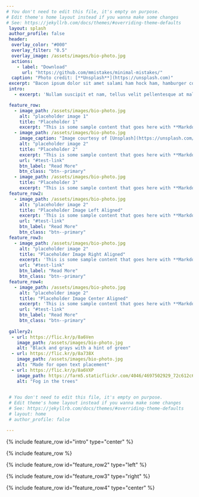 ```yaml
---
# You don't need to edit this file, it's empty on purpose.
# Edit theme's home layout instead if you wanna make some changes
# See: https://jekyllrb.com/docs/themes/#overriding-theme-defaults
 layout: splash
 author_profile: false
 header:
  overlay_color: "#000"
  overlay_filter: "0.5"
  overlay_image: /assets/images/bio-photo.jpg
  actions:
    - label: "Download"
      url: "https://github.com/mmistakes/minimal-mistakes/"
  caption: "Photo credit: [**Unsplash**](https://unsplash.com)"
 excerpt: "Bacon ipsum dolor sit amet salami ham hock ham, hamburger corned beef short ribs kielbasa biltong t-bone drumstick tri-tip tail sirloin pork chop."
 intro: 
   - excerpt: 'Nullam suscipit et nam, tellus velit pellentesque at malesuada, enim eaque. Quis nulla, netus tempor in diam gravida tincidunt, *proin faucibus* voluptate felis id sollicitudin. Centered with `type="center"`'

 feature_row:
   - image_path: /assets/images/bio-photo.jpg
     alt: "placeholder image 1"
     title: "Placeholder 1"
     excerpt: "This is some sample content that goes here with **Markdown** formatting."
   - image_path: /assets/images/bio-photo.jpg
     image_caption: "Image courtesy of [Unsplash](https://unsplash.com/)"
     alt: "placeholder image 2"
     title: "Placeholder 2"
     excerpt: "This is some sample content that goes here with **Markdown** formatting."
     url: "#test-link"
     btn_label: "Read More"
     btn_class: "btn--primary"
   - image_path: /assets/images/bio-photo.jpg
     title: "Placeholder 3"
     excerpt: "This is some sample content that goes here with **Markdown** formatting."
 feature_row2:
   - image_path: /assets/images/bio-photo.jpg
     alt: "placeholder image 2"
     title: "Placeholder Image Left Aligned"
     excerpt: 'This is some sample content that goes here with **Markdown** formatting. Left aligned with `type="left"`'
     url: "#test-link"
     btn_label: "Read More"
     btn_class: "btn--primary"
 feature_row3:
   - image_path: /assets/images/bio-photo.jpg
     alt: "placeholder image 2"
     title: "Placeholder Image Right Aligned"
     excerpt: 'This is some sample content that goes here with **Markdown** formatting. Right aligned with `type="right"`'
     url: "#test-link"
     btn_label: "Read More"
     btn_class: "btn--primary"
 feature_row4:
   - image_path: /assets/images/bio-photo.jpg
     alt: "placeholder image 2"
     title: "Placeholder Image Center Aligned"
     excerpt: 'This is some sample content that goes here with **Markdown** formatting. Centered with `type="center"`'
     url: "#test-link"
     btn_label: "Read More"
     btn_class: "btn--primary"
     
 gallery2:
  - url: https://flic.kr/p/8a6Ven
    image_path: /assets/images/bio-photo.jpg
    alt: "Black and grays with a hint of green"
  - url: https://flic.kr/p/8a738X
    image_path: /assets/images/bio-photo.jpg
    alt: "Made for open text placement"
  - url: https://flic.kr/p/8a6VXP
    image_path: https://farm5.staticflickr.com/4046/4697502929_72c612c636_q.jpg
    alt: "Fog in the trees"

     
 # You don't need to edit this file, it's empty on purpose.
 # Edit theme's home layout instead if you wanna make some changes
 # See: https://jekyllrb.com/docs/themes/#overriding-theme-defaults
 # layout: home
 # author_profile: false

---
```


{% include feature_row id="intro" type="center" %}

{% include feature_row %}

{% include feature_row id="feature_row2" type="left" %}

{% include feature_row id="feature_row3" type="right" %}

{% include feature_row id="feature_row4" type="center" %}
